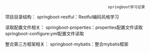                                                   springboot学习记录
项目目录结构：
 springboot-restful：Restful编码风格学习
  
读取配置文件相关：
 springboot-properties：properties配置文件读取
 springboot-configure:yml配置文件读取

整合第三方框架相关：
 springboot-mybatis：整合mybatis框架
